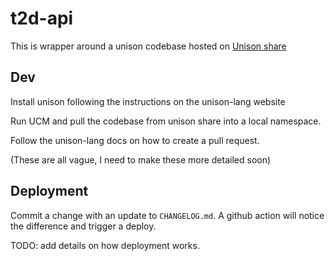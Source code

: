 # t2d-api

This is wrapper around a unison codebase hosted on [Unison share](https://share.unison-lang.org/@tapegram/code/latest/namespaces/public/project/t2dapi/main)

## Dev

Install unison following the instructions on the unison-lang website

Run UCM and pull the codebase from unison share into a local namespace.

Follow the unison-lang docs on how to create a pull request.

(These are all vague, I need to make these more detailed soon)

## Deployment

Commit a change with an update to `CHANGELOG.md`. A github action will notice the difference and trigger a deploy.

TODO: add details on how deployment works.